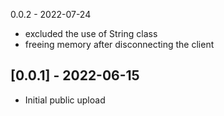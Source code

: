 0.0.2 - 2022-07-24
- excluded the use of String class
- freeing memory after disconnecting the client
## [0.0.1] - 2022-06-15
- Initial public upload
